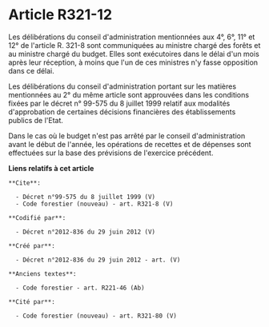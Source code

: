 # Article R321-12

Les délibérations du conseil d'administration mentionnées aux 4°, 6°, 11° et 12° de l'article R. 321-8 sont communiquées au
ministre chargé des forêts et au ministre chargé du budget. Elles sont exécutoires dans le délai d'un mois après leur
réception, à moins que l'un de ces ministres n'y fasse opposition dans ce délai. 

Les délibérations du conseil d'administration portant sur les matières mentionnées au 2° du même article sont approuvées dans
les conditions fixées par le décret n° 99-575 du 8 juillet 1999 relatif aux modalités d'approbation de certaines décisions
financières des établissements publics de l'Etat. 

Dans le cas où le budget n'est pas arrêté par le conseil d'administration avant le début de l'année, les opérations de
recettes et de dépenses sont effectuées sur la base des prévisions de l'exercice précédent.

**Liens relatifs à cet article**

	**Cite**:

	  - Décret n°99-575 du 8 juillet 1999 (V)
	  - Code forestier (nouveau) - art. R321-8 (V)

	**Codifié par**:

	  - Décret n°2012-836 du 29 juin 2012 (V)

	**Créé par**:

	  - Décret n°2012-836 du 29 juin 2012 - art. (V)

	**Anciens textes**:

	  - Code forestier - art. R221-46 (Ab)

	**Cité par**:

	  - Code forestier (nouveau) - art. R321-80 (V)
